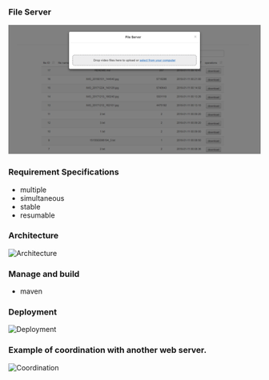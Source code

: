 ### File Server
![File Server UI](ui.png)

### Requirement Specifications
- multiple 
- simultaneous
- stable 
- resumable

### Architecture
![Architecture](arch.png)

### Manage and build
- maven

### Deployment
![Deployment](deploy.png)

### Example of coordination with another web server.
![Coordination](coordinate.png)


